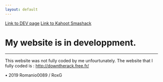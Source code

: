 ```yaml
---
layout: default
---
```


[Link to DEV page](./dev.html)    [Link to Kahoot Smashack](./kahootsmashack)




# My website is in developpment.



* * *

This website was not fully coded by me unfourtunately. The website that I fully coded is : http://downtherack.free.fr/

• 2019 Romanio0089 / RoxG

